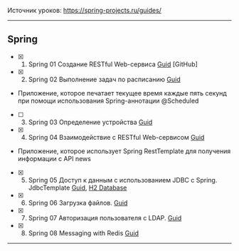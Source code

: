 Источник уроков: https://spring-projects.ru/guides/

----
## Spring

- [X] 1. Spring 01 Создание RESTful Web-сервиса [Guid](https://spring-projects.ru/guides/rest-service/) [GitHub]
- [X] 2. Spring 02 Выполнение задач по расписанию [Guid](https://spring-projects.ru/guides/scheduling-tasks/)
- Приложение, которое печатает текущее время каждые пять секунд при помощи использования Spring-аннотации @Scheduled
- [ ] 3. Spring 03 Определение устройства [Guid](https://spring-projects.ru/guides/device-detection/)
- [X] 4. Spring 04 Взаимодействие с RESTful Web-сервисом [Guid](https://spring-projects.ru/guides/consuming-rest/)
- Приложение, которое использует Spring RestTemplate для получения информации с API news
- [X] 5. Spring 05 Доступ к данным с использованием JDBC c Spring. JdbcTemplate [Guid](https://spring.io/guides/gs/relational-data-access/#initial), [H2 Database](https://www.baeldung.com/spring-boot-h2-database)
- [X] 6. Spring 06 Загрузка файлов. [Guid](https://spring.io/guides/gs/uploading-files/)
- [X] 7. Spring 07 Авторизация пользователя с LDAP. [Guid](https://spring.io/guides/gs/authenticating-ldap/)
- [X] 8. Spring 08 Messaging with Redis [Guid](https://spring.io/guides/gs/messaging-redis/)

----
